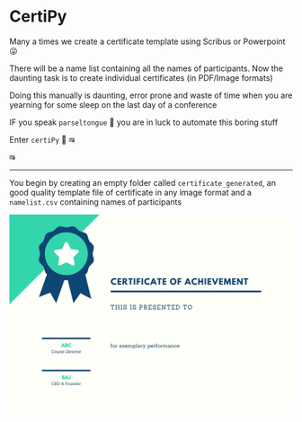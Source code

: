 # CertiPy
Many a times we create a certificate template using Scribus or Powerpoint :stuck_out_tongue_winking_eye:

There will be a name list containing all the names of participants. Now the daunting task is to create individual certificates (in PDF/Image formats)

Doing this manually is daunting, error prone and waste of time when you are yearning for some sleep on the last day of a conference

IF you speak `parseltongue` :snake: you are in luck to automate this boring stuff

Enter `certiPy` :tada:  <img src="https://github.com/rahulvenugopal/CertiPy/blob/main/certi.png" width="10px" />

<img src="https://github.com/rahulvenugopal/CertiPy/blob/main/certi.png" height="10px" />

---

You begin by creating an empty folder called `certificate_generated`, an good quality template file of certificate in any image format and a `namelist.csv` containing names of participants

![Template Image](https://github.com/rahulvenugopal/CertiPy/blob/main/template.jpg)

